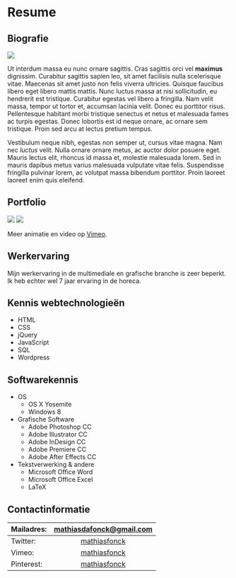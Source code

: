 # Resume

## Biografie

![](https://nl.gravatar.com/userimage/61446368/43354f6461a6ca9c010df56f6764f28c?size=200)

Ut interdum massa eu nunc ornare sagittis. Cras sagittis orci vel **maximus** dignissim. Curabitur sagittis sapien leo, sit amet facilisis nulla scelerisque vitae. Maecenas sit amet justo non felis viverra ultricies. Quisque faucibus libero eget libero mattis mattis. Nunc luctus massa at nisi sollicitudin, eu hendrerit est tristique. Curabitur egestas vel libero a fringilla. Nam velit massa, tempor ut tortor et, accumsan lacinia velit. Donec eu porttitor risus. Pellentesque habitant morbi tristique senectus et netus et malesuada fames ac turpis egestas. Donec lobortis est id neque ornare, ac ornare sem tristique. Proin sed arcu at lectus pretium tempus.

Vestibulum neque nibh, egestas non semper ut, cursus vitae magna. Nam nec _luctus_ velit. Nulla ornare ornare metus, ac auctor dolor posuere eget. Mauris lectus elit, rhoncus id massa et, molestie malesuada lorem. Sed in mauris dapibus metus varius malesuada vulputate vitae felis. Suspendisse fringilla pulvinar lorem, ac volutpat massa bibendum porttitor. Proin laoreet laoreet enim quis eleifend.

## Portfolio

![](http://imgur.com/k0mJWOv.gif)
![](http://imgur.com/DCW0PvA.gif)

Meer animatie en video op [Vimeo](https://vimeo.com/mathiasfonck).

## Werkervaring

Mijn werkervaring in de multimediale en grafische branche is zeer beperkt. Ik heb echter wel 7 jaar ervaring in de horeca.



## Kennis webtechnologieën
* HTML
* CSS
* jQuery
* JavaScript
* SQL 
* Wordpress

## Softwarekennis

* OS
  * OS X Yosemite
  * Windows 8
* Grafische Software
  * Adobe Photoshop CC
  * Adobe Illustrator CC
  * Adobe InDesign CC
  * Adobe Premiere CC
  * Adobe After Effects CC
* Tekstverwerking & andere
  * Microsoft Office Word
  * Microsoft Office Excel
  * LaTeX 
  
## Contactinformatie

| Mailadres: | [mathiasdafonck@gmail.com](mailto:mathiasdafonck@gmail.com) |
|:---|:---:|
| Twitter: | [mathiasfonck](https://twitter.com/MathiasFonck?lang=nl) |
| Vimeo: | [mathiasfonck](https://vimeo.com/mathiasfonck) |
| Pinterest: | [mathiasfonck](https://nl.pinterest.com/mathiasfonck/) |`